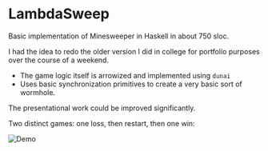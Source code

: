 # LambdaSweep

Basic implementation of Minesweeper in Haskell in about 750 sloc.

I had the idea to redo the older version I did in college for portfolio purposes over the course of a weekend.

* The game logic itself is arrowized and implemented using `dunai`
* Uses basic synchronization primitives to create a very basic sort of wormhole.

The presentational work could be improved significantly.

Two distinct games: one loss, then restart, then one win:

![Demo](https://user-images.githubusercontent.com/15227488/175989684-568f792e-62f6-46e8-887e-a1a765d31caf.gif)
